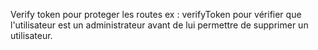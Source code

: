 Verify token pour proteger les routes ex :
verifyToken pour vérifier que l'utilisateur est un administrateur avant de lui permettre de supprimer un utilisateur.